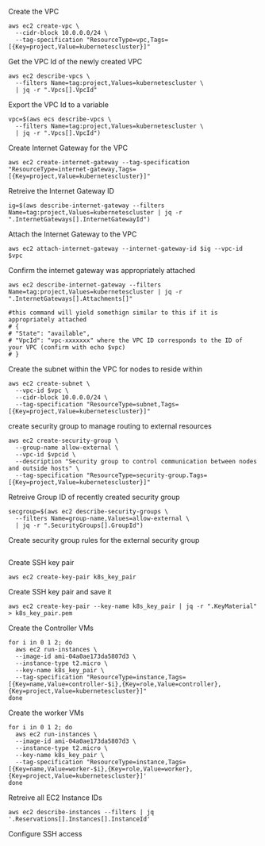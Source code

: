 Create the VPC
```
aws ec2 create-vpc \
  --cidr-block 10.0.0.0/24 \
  --tag-specification "ResourceType=vpc,Tags=[{Key=project,Value=kubernetescluster}]"
```
Get the VPC Id of the newly created VPC
```
aws ec2 describe-vpcs \
  --filters Name=tag:project,Values=kubernetescluster \
  | jq -r ".Vpcs[].VpcId"
```

Export the VPC Id to a variable
```
vpc=$(aws ecs describe-vpcs \
  --filters Name=tag:project,Values=kubernetescluster \
  | jq -r ".Vpcs[].VpcId")
```

Create Internet Gateway for the VPC
```
aws ec2 create-internet-gateway --tag-specification "ResourceType=internet-gateway,Tags=[{Key=project,Value=kubernetescluster}]"
```

Retreive the Internet Gateway ID
```
ig=$(aws describe-internet-gateway --filters Name=tag:project,Values=kubernetescluster | jq -r ".InternetGateways[].InternetGatewayId")
```

Attach the Internet Gateway to the VPC
```
aws ec2 attach-internet-gateway --internet-gateway-id $ig --vpc-id $vpc
```
Confirm the internet gateway was appropriately attached
```
aws ec2 describe-internet-gateway --filters Name=tag:project,Values=kubernetescluster | jq -r ".InternetGateways[].Attachments[]"

#this command will yield somethign similar to this if it is appropriately attached
# {
# "State": "available",
# "VpcId": "vpc-xxxxxxx" where the VPC ID corresponds to the ID of your VPC (confirm with echo $vpc)
# }
```
Create the subnet within the VPC for nodes to reside within
```
aws ec2 create-subnet \
  --vpc-id $vpc \ 
  --cidr-block 10.0.0.0/24 \
  --tag-specification "ResourceType=subnet,Tags=[{Key=project,Value=kubernetescluster}]"
```
create security group to manage routing to external resources
```
aws ec2 create-security-group \
  --group-name allow-external \
  --vpc-id $vpcid \
  --description "Security group to control communication between nodes and outside hosts" \
  --tag-specification "ResourceType=security-group.Tags=[{Key=project,Value=kubernetescluster}]"
```
Retreive Group ID of recently created security group
```
secgroup=$(aws ec2 describe-security-groups \
  --filters Name=group-name,Values=allow-external \
  | jq -r ".SecurityGroups[].GroupId")
```
Create security group rules for the external security group
```

```
Create SSH key pair
```
aws ec2 create-key-pair k8s_key_pair
```

Create SSH key pair and save it
```
aws ec2 create-key-pair --key-name k8s_key_pair | jq -r ".KeyMaterial" > k8s_key_pair.pem
```
Create the Controller VMs
```
for i in 0 1 2; do
  aws ec2 run-instances \
  --image-id ami-04a0ae173da5807d3 \
  --instance-type t2.micro \
  --key-name k8s_key_pair \
  --tag-specification "ResourceType=instance,Tags=[{Key=name,Value=controller-$i},{Key=role,Value=controller},{Key=project,Value=kubernetescluster}]"
done
```

Create the worker VMs
```
for i in 0 1 2; do
  aws ec2 run-instances \
  --image-id ami-04a0ae173da5807d3 \
  --instance-type t2.micro \
  --key-name k8s_key_pair \
  --tag-specification "ResourceType=instance,Tags=[{Key=name,Value=worker-$i},{Key=role,Value=worker},{Key=project,Value=kubernetescluster}]'
done
```
Retreive all EC2 Instance IDs
```
aws ec2 describe-instances --filters | jq '.Reservations[].Instances[].InstanceId'
```

Configure SSH access

```

```



